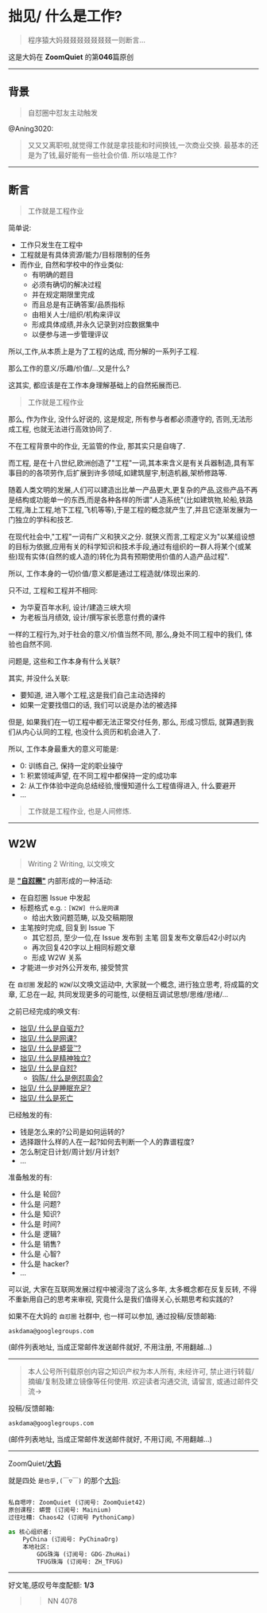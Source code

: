 # 拙见/ 什么是工作?
> 程序猿大妈叕叕叕叕叕叕叕一则断言...

这是大妈在 **ZoomQuiet** 的第**046**篇原创



-------------
## 背景
> 自怼圈中怼友主动触发

@Aning3020:

> 又又又离职啦,就觉得工作就是拿技能和时间换钱,一次商业交换. 最基本的还是为了钱,最好能有一些社会价值. 所以啥是工作? 


-------------
## 断言
> 工作就是工程作业


简单说:

- 工作只发生在工程中
- 工程就是有具体资源/能力/目标限制的任务
- 而作业, 自然和学校中的作业类似:
    + 有明确的题目
    + 必须有确切的解决过程
    + 并在规定期限里完成
    + 而且总是有正确答案/品质指标
    + 由相关人士/组织/机构来评议
    + 形成具体成绩,并永久记录到对应数据集中
    + 以便参与进一步管理评议


所以,工作,从本质上是为了工程的达成, 而分解的一系列子工程.

那么工作的意义/乐趣/价值/...又是什么?

这其实, 都应该是在工作本身理解基础上的自然拓展而已.


> 工作就是工程作业

那么, 作为作业, 没什么好说的, 
这是规定, 所有参与者都必须遵守的,
否则,无法形成工程, 也就无法进行高效协同了.

不在工程背景中的作业, 无监管的作业, 那其实只是自嗨了.

而工程, 是在十八世纪,欧洲创造了"工程"一词,其本来含义是有关兵器制造,具有军事目的的各项劳作,后扩展到许多领域,如建筑屋宇,制造机器,架桥修路等. 

随着人类文明的发展,人们可以建造出比单一产品更大,更复杂的产品,这些产品不再是结构或功能单一的东西,而是各种各样的所谓"人造系统"(比如建筑物,轮船,铁路工程,海上工程,地下工程,飞机等等),于是工程的概念就产生了,并且它逐渐发展为一门独立的学科和技艺. 

在现代社会中,"工程"一词有广义和狭义之分. 就狭义而言,工程定义为"以某组设想的目标为依据,应用有关的科学知识和技术手段,通过有组织的一群人将某个(或某些)现有实体(自然的或人造的)转化为具有预期使用价值的人造产品过程". 
 
所以, 工作本身的一切价值/意义都是通过工程造就/体现出来的.

只不过, 工程和工程并不相同:

- 为华夏百年水利, 设计/建造三峡大坝
- 为老板当月绩效, 设计/撰写家长愿意付费的课件

一样的工程行为,对于社会的意义/价值当然不同,
那么,身处不同工程中的我们, 体验也自然不同.


问题是, 这些和工作本身有什么关联?

其实, 并没什么关联:

- 要知道, 进入哪个工程,这是我们自己主动选择的
- 如果一定要找借口的话, 我们可以说是办法的被选择


但是, 如果我们在一切工程中都无法正常交付任务,
那么, 形成习惯后, 就算遇到我们从内心认同的工程,
也没什么资历和机会进入了.

所以, 工作本身最重大的意义可能是:

- 0: 训练自己, 保持一定的职业操守
- 1: 积累领域声望, 在不同工程中都保持一定的成功率
- 2: 从工作体验中逆向总结经验,慢慢知道什么工程值得进入, 什么要避开
- ...

> 工作就是工程作业, 也是人间修炼.



-------------
## W2W
> Writing 2 Writing, 以文唤文

是 **["自怼圈"](https://du.101.camp/about/)** 内部形成的一种活动:

- 在自怼圈 Issue 中发起
- 标题格式 e.g. : `[W2W] 什么是网课`
    + 给出大致问题范畴, 以及交稿期限
- 主笔按时完成, 回复到 Issue 下
    + 其它怼员, 至少一位,在 Issue 发布到 主笔 回复发布文章后42小时以内
    + 再次回复420字以上相同标题文章
    + 形成 W2W 关系
- 才能进一步对外公开发布, 接受赞赏


在 `自怼圈` 发起的 `W2W`/以文唤文运动中,
大家就一个概念, 进行独立思考, 将成篇的文章, 汇总在一起, 
共同发现更多的可能性, 以便相互调试思想/思维/思绪/...


之前已经完成的唤文有:

- [拙见/ 什么是自驱力?](https://mp.weixin.qq.com/s/pi7JosExERPM-zRt27bA_A)
- [拙见/ 什么是网课?](https://mp.weixin.qq.com/s/sYTdj0r9b9WTDJBYCkae3w)
- [拙见/ 什么是蟒营™?](https://mp.weixin.qq.com/s/8hG366zSBNVWAcHA_zEAYA)
- [拙见/ 什么是精神独立?](https://mp.weixin.qq.com/s/LqaIZBL7sNvTCPg1oFangw)
- [拙见/ 什么是自怼?](https://mp.weixin.qq.com/s/E8UXm0HjR83jri9COJWdfA)
    + [钩陈/ 什么是例怼周会?](https://mp.weixin.qq.com/s/X3PxlukqKv4uPzzAtmOrOw)
- [拙见/ 什么是睡眠充足?](https://mp.weixin.qq.com/s/YOEais4ux7kSa76H3L3-Gw)
- [拙见/ 什么是死亡](https://mp.weixin.qq.com/s/0OcHYMjLuHczN1QBCTJ6ww)

已经触发的有:

- 钱是怎么来的?公司是如何运转的? 
- 选择跟什么样的人在一起?如何去判断一个人的靠谱程度? 
- 怎么制定日计划/周计划/月计划? 
- ...

准备触发的有:

- 什么是 轮回?
- 什么是 问题?
- 什么是 知识?
- 什么是 时间?
- 什么是 逻辑?
- 什么是 销售?
- 什么是 心智?
- 什么是 hacker?
- ...


可以说, 大家在互联网发展过程中被浸泡了这么多年, 
太多概念都在反复反转, 不得不重新用自己的思考来审视,
究竟什么是我们值得关心,长期思考和实践的?



如果不在大妈的 `自怼圈` 社群中, 也一样可以参加,
通过投稿/反馈邮箱:

    askdama@googlegroups.com


(邮件列表地址, 
当成正常邮件发送邮件就好, 不用注册, 不用翻越...)




-------------
> 本人公号所刊载原创内容之知识产权为本人所有,
> 未经许可, 禁止进行转载/摘编/复制及建立镜像等任何使用.
> 欢迎读者沟通交流, 请留言, 或通过邮件交流->

投稿/反馈邮箱:

    askdama@googlegroups.com


(邮件列表地址, 
当成正常邮件发送邮件就好, 不用订阅, 不用翻越...)

-------------

ZoomQuiet/**[大妈](https://mp.weixin.qq.com/s/N5TuRRbF485D4Q90XdDA7g)**

就是四处 `是也乎,(￣▽￣)` 的那个[大妈](https://mp.weixin.qq.com/s/N5TuRRbF485D4Q90XdDA7g):


```python

私自嗯哼: ZoomQuiet (订阅号: ZoomQuiet42)
原创课程: 蟒营 (订阅号: Mainium)
过往吐糟: Chaos42 (订阅号 PythoniCamp)

as 核心组织者:
    PyChina (订阅号: PyChinaOrg)
    本地社区: 
        GDG珠海 (订阅号: GDG-ZhuHai)
        TFUG珠海 (订阅号: ZH_TFUG)
```

-------------
好文笔,感叹号年度配额: **1/3**

>> NN 4078





